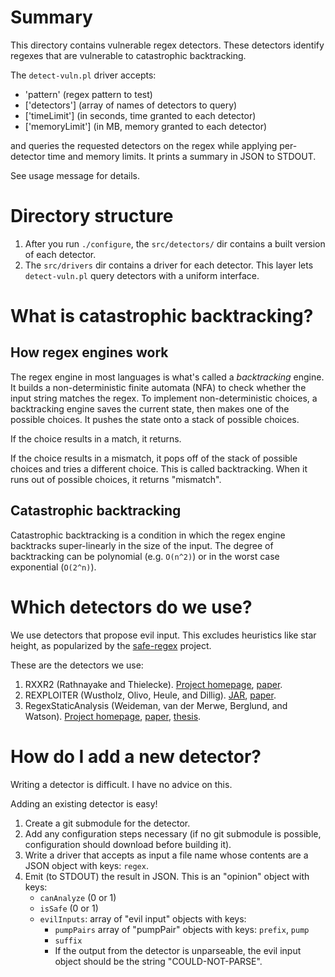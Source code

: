 # Summary

This directory contains vulnerable regex detectors.
These detectors identify regexes that are vulnerable to catastrophic backtracking.

The `detect-vuln.pl` driver accepts:
- 'pattern' (regex pattern to test)
- \['detectors'\] (array of names of detectors to query)
- \['timeLimit'\] (in seconds, time granted to each detector)
- \['memoryLimit'\] (in MB, memory granted to each detector)

and queries the requested detectors on the regex while applying per-detector time and memory limits.
It prints a summary in JSON to STDOUT.

See usage message for details.

# Directory structure

1. After you run `./configure`, the `src/detectors/` dir contains a built version of each detector.
2. The `src/drivers` dir contains a driver for each detector. This layer lets `detect-vuln.pl` query detectors with a uniform interface.

# What is catastrophic backtracking?

## How regex engines work

The regex engine in most languages is what's called a *backtracking* engine.
It builds a non-deterministic finite automata (NFA) to check whether the input string matches the regex.
To implement non-deterministic choices, a backtracking engine saves the current state, then makes one of the possible choices.
It pushes the state onto a stack of possible choices.

If the choice results in a match, it returns.

If the choice results in a mismatch, it pops off of the stack of possible choices and tries a different choice.
This is called backtracking.
When it runs out of possible choices, it returns "mismatch".

## Catastrophic backtracking

Catastrophic backtracking is a condition in which the regex engine backtracks super-linearly in the size of the input.
The degree of backtracking can be polynomial (e.g. `O(n^2)`) or in the worst case exponential (`O(2^n)`).

# Which detectors do we use?

We use detectors that propose evil input.
This excludes heuristics like star height, as popularized by the [safe-regex](https://github.com/substack/safe-regex) project.

These are the detectors we use:

1. RXXR2 (Rathnayake and Thielecke). [Project homepage](http://www.cs.bham.ac.uk/~hxt/research/rxxr2/index.shtml), [paper](https://arxiv.org/pdf/1405.7058.pdf).
2. REXPLOITER (Wustholz, Olivo, Heule, and Dillig). [JAR](http://www.wuestholz.com/downloads/regexcheck.zip), [paper](https://arxiv.org/pdf/1701.04045.pdf).
3. RegexStaticAnalysis (Weideman, van der Merwe, Berglund, and Watson). [Project homepage](https://github.com/NicolaasWeideman/RegexStaticAnalysis), [paper](https://link.springer.com/chapter/10.1007/978-3-319-40946-7_27), [thesis](http://scholar.sun.ac.za/bitstream/handle/10019.1/102879/weideman_static_2017.pdf?sequence=2).

# How do I add a new detector?

Writing a detector is difficult.
I have no advice on this.

Adding an existing detector is easy!

1. Create a git submodule for the detector.
2. Add any configuration steps necessary (if no git submodule is possible, configuration should download before building it).
3. Write a driver that accepts as input a file name whose contents are a JSON object with keys: `regex`.
4. Emit (to STDOUT) the result in JSON. This is an "opinion" object with keys:
    - `canAnalyze` (0 or 1)
    - `isSafe` (0 or 1)
    - `evilInputs`: array of "evil input" objects with keys:
        - `pumpPairs` array of "pumpPair" objects with keys: `prefix`, `pump`
        - `suffix`
        - If the output from the detector is unparseable, the evil input object should be the string "COULD-NOT-PARSE".
